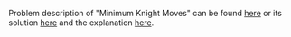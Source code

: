 Problem description of "Minimum Knight Moves" can be found 
[here](https://leetcode.com/problems/minimum-knight-moves/description/) or its solution
[here](https://github.com/aurimas13/Solutions-To-Problems/blob/main/LeetCode/Python%20Solutions/Minimum%20Knight%20Moves/minimum.py) 
and the explanation [here](https://leetcode.com/problems/minimum-knight-moves/solutions/3084149/python-solution-slow-yet-easy-to-understand/).
